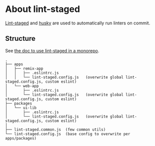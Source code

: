 # About lint-staged

[Lint-staged](https://github.com/okonet/lint-staged) and [husky](https://github.com/typicode/husky) are used to automatically
run linters on commit.

## Structure

See [the doc to use lint-staged in a monorepo](https://github.com/okonet/lint-staged#how-to-use-lint-staged-in-a-multi-package-monorepo).

```
.
├── apps
│   ├── remix-app
│   │   ├── .eslintrc.js
│   │   └── lint-staged.config.js   (overwrite global lint-staged.config.js, custom eslint)
│   └── web-app
│       ├── .eslintrc.js
│       └── lint-staged.config.js   (overwrite global lint-staged.config.js, custom eslint)
├── packages
│   └── ui-lib
│       ├── .eslintrc.js
│       └── lint-staged.config.js   (overwrite global lint-staged.config.js, custom eslint)
│
├── lint-staged.common.js  (few common utils)
└── lint-staged.config.js  (base config to overwrite per apps/packages)
```
